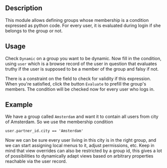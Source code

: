 Description
-----------
This module allows defining groups whose membership is a condition expressed as
python code. For every user, it is evaluated during login if she belongs to
the group or not.

Usage
-----
Check `Dynamic` on a group you want to be dynamic. Now fill in the condition,
using `user` which is a browse record of the user in question that evaluates
truthy if the user is supposed to be a member of the group and falsy if not.

There is a constraint on the field to check for validity if this expression.
When you're satisfied, click the button `Evaluate` to prefill the group's
members. The condition will be checked now for every user who logs in.

Example
-------
We have a group called `Amsterdam` and want it to contain all users from
city of Amsterdam. So we use the membership condition

```
user.partner_id.city == 'Amsterdam'
```

Now we can be sure every user living in this city is in the right group, and we
can start assigning local menus to it, adjust permissions, etc. Keep in mind
that view overrides can also be restricted by a group id, this gives a lot of
possibilities to dynamically adapt views based on arbitrary properties
reachable via the user record.
